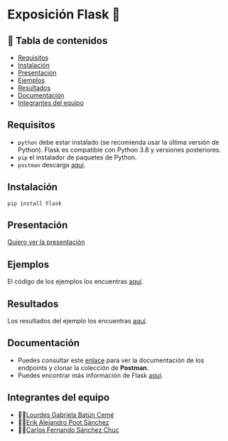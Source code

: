 # Exposición Flask 👾

## 📄 **Tabla de contenidos** 

- [Requisitos](#requisitos)
- [Instalación](#instalación)
- [Presentación](#presentación)
- [Ejemplos](#ejemplos)
- [Resultados](#resultados)
- [Documentación](#documentación)
- [Integrantes del equipo](#integrantes-del-equipo)

## **Requisitos** 
- `python` debe estar instalado (se recomienda usar la última versión de Python). Flask es compatible con Python 3.8 y versiones posteriores.
- `pip` el instalador de paquetes de Python.
- `postman` descarga [aquí](https://www.postman.com/downloads/).
  
## **Instalación**
```shell
pip install Flask
```
## **Presentación**
[Quiero ver la presentación](./Presentacion/presentacion.md)

## **Ejemplos**
El código de los ejemplos los encuentras [aquí](./Ejemplos).

## **Resultados**
Los resultados del ejemplo los encuentras [aquí](./Resultados/resultados.md).

## **Documentación**
- Puedes consultar este [enlace](https://documenter.getpostman.com/view/27461273/2sA3Bq4WZh#4cc3317f-04ed-4adf-a3c3-4298e4379da5) para ver la documentación de los endpoints y clonar la colección de **Postman**.
- Puedes encontrar más información de Flask [aquí](https://flask.palletsprojects.com/en/3.0.x/).
## **Integrantes del equipo**
- 👩‍💻[Lourdes Gabriela Batún Cemé](https://github.com/Gabriela-Batun-Ceme)
- 👨‍💻[Erik Alejandro Poot Sánchez](https://github.com/erikpsanchez)
- 👨‍💻[Carlos Fernando Sánchez Chuc](https://github.com/Charly-Sz18)

